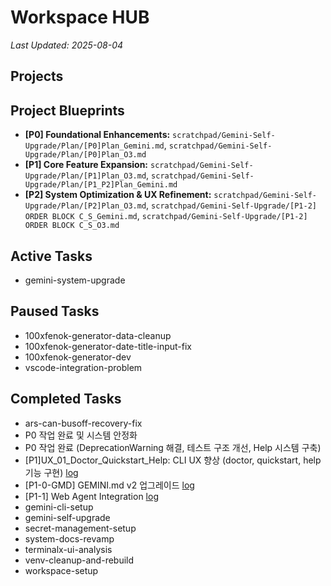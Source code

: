 # Workspace HUB

*Last Updated: 2025-08-04*

## Projects

## Project Blueprints

- **[P0] Foundational Enhancements:** `scratchpad/Gemini-Self-Upgrade/Plan/[P0]Plan_Gemini.md`, `scratchpad/Gemini-Self-Upgrade/Plan/[P0]Plan_O3.md`
- **[P1] Core Feature Expansion:** `scratchpad/Gemini-Self-Upgrade/Plan/[P1]Plan_O3.md`, `scratchpad/Gemini-Self-Upgrade/Plan/[P1_P2]Plan_Gemini.md`
- **[P2] System Optimization & UX Refinement:** `scratchpad/Gemini-Self-Upgrade/Plan/[P2]Plan_O3.md`, `scratchpad/Gemini-Self-Upgrade/[P1-2] ORDER BLOCK C_S_Gemini.md`, `scratchpad/Gemini-Self-Upgrade/[P1-2] ORDER BLOCK C_S_O3.md`

## Active Tasks

- gemini-system-upgrade

## Paused Tasks

- 100xfenok-generator-data-cleanup
- 100xfenok-generator-date-title-input-fix
- 100xfenok-generator-dev
- vscode-integration-problem

## Completed Tasks

- ars-can-busoff-recovery-fix
- P0 작업 완료 및 시스템 안정화
- P0 작업 완료 (DeprecationWarning 해결, 테스트 구조 개선, Help 시스템 구축)
- [P1]UX_01_Doctor_Quickstart_Help: CLI UX 향상 (doctor, quickstart, help 기능 구현) [log](docs/tasks/gemini-cli-ux-enhancement/log.md)
- [P1-0-GMD] GEMINI.md v2 업그레이드 [log](docs/tasks/gemini-md-v2/log.md)
- [P1-1] Web Agent Integration [log](docs/tasks/web-agent-integration/log.md)
- gemini-cli-setup
- gemini-self-upgrade
- secret-management-setup
- system-docs-revamp
- terminalx-ui-analysis
- venv-cleanup-and-rebuild
- workspace-setup